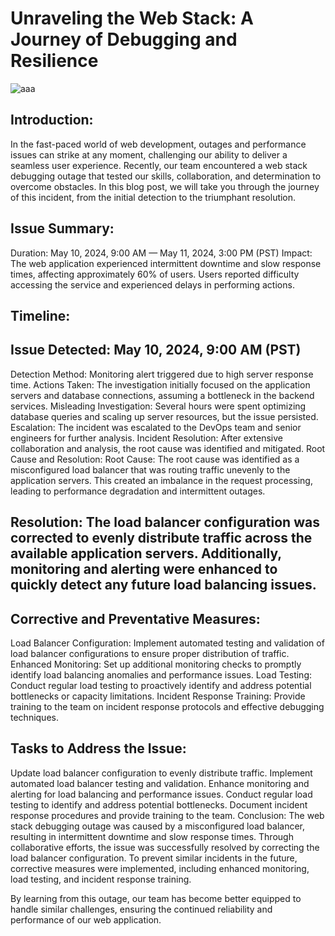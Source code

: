 # Unraveling the Web Stack: A Journey of Debugging and Resilience
![aaa](https://github.com/efa07/alx-system_engineering-devops/assets/142996049/dd85ae52-c16c-415a-b068-a855d802b248)
## Introduction:
In the fast-paced world of web development, outages and performance issues can strike at any moment, challenging our ability to deliver a seamless user experience. Recently, our team encountered a web stack debugging outage that tested our skills, collaboration, and determination to overcome obstacles. In this blog post, we will take you through the journey of this incident, from the initial detection to the triumphant resolution.

## Issue Summary:
Duration: May 10, 2024, 9:00 AM — May 11, 2024, 3:00 PM (PST)
Impact: The web application experienced intermittent downtime and slow response times, affecting approximately 60% of users. Users reported difficulty accessing the service and experienced delays in performing actions.

## Timeline:

## Issue Detected: May 10, 2024, 9:00 AM (PST)
Detection Method: Monitoring alert triggered due to high server response time.
Actions Taken: The investigation initially focused on the application servers and database connections, assuming a bottleneck in the backend services.
Misleading Investigation: Several hours were spent optimizing database queries and scaling up server resources, but the issue persisted.
Escalation: The incident was escalated to the DevOps team and senior engineers for further analysis.
Incident Resolution: After extensive collaboration and analysis, the root cause was identified and mitigated.
Root Cause and Resolution:
Root Cause: The root cause was identified as a misconfigured load balancer that was routing traffic unevenly to the application servers. This created an imbalance in the request processing, leading to performance degradation and intermittent outages.

## Resolution: The load balancer configuration was corrected to evenly distribute traffic across the available application servers. Additionally, monitoring and alerting were enhanced to quickly detect any future load balancing issues.

## Corrective and Preventative Measures:

Load Balancer Configuration: Implement automated testing and validation of load balancer configurations to ensure proper distribution of traffic.
Enhanced Monitoring: Set up additional monitoring checks to promptly identify load balancing anomalies and performance issues.
Load Testing: Conduct regular load testing to proactively identify and address potential bottlenecks or capacity limitations.
Incident Response Training: Provide training to the team on incident response protocols and effective debugging techniques.
## Tasks to Address the Issue:

Update load balancer configuration to evenly distribute traffic.
Implement automated load balancer testing and validation.
Enhance monitoring and alerting for load balancing and performance issues.
Conduct regular load testing to identify and address potential bottlenecks.
Document incident response procedures and provide training to the team.
Conclusion:
The web stack debugging outage was caused by a misconfigured load balancer, resulting in intermittent downtime and slow response times. Through collaborative efforts, the issue was successfully resolved by correcting the load balancer configuration. To prevent similar incidents in the future, corrective measures were implemented, including enhanced monitoring, load testing, and incident response training.

By learning from this outage, our team has become better equipped to handle similar challenges, ensuring the continued reliability and performance of our web application.
